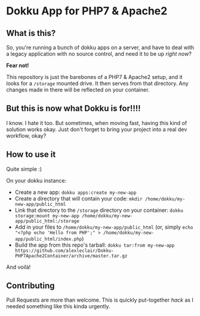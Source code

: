 # Dokku App for PHP7 & Apache2
## What is this?
So, you're running a bunch of dokku apps on a server, and have to deal with a legacy application with no source control, and need it to be up _right now_?

**Fear not!** 

This repository is just the barebones of a PHP7 & Apache2 setup, and it looks for a `/storage` mounted drive. It then serves from that directory.
Any changes made in there will be reflected on your container.

## But this is now what Dokku is for!!!!
I know. I hate it too. But sometimes, when moving fast, having this kind of solution works okay. Just don't forget to bring your project into a real dev workflow, okay?

## How to use it
Quite simple :)

On your dokku instance: 

- Create a new app: `dokku apps:create my-new-app`
- Create a directory that will contain your code: `mkdir /home/dokku/my-new-app/public_html`
- Link that directory to the `/storage` directory on your container: `dokku storage:mount my-new-app /home/dokku/my-new-app/public_html:/storage`
- Add in your files to `/home/dokku/my-new-app/public_html` (or, simply `echo "<?php echo 'Hello from PHP';" > /home/dokku/my-new-app/public_html/index.php`)
- Build the app from this repo's tarball: `dokku tar:from my-new-app https://github.com/alexleclair/Dokku-PHP7Apache2Container/archive/master.tar.gz`

And voilà!

## Contributing
Pull Requests are more than welcome. This is quickly put-together _hack_ as I needed something like this kinda urgently.
